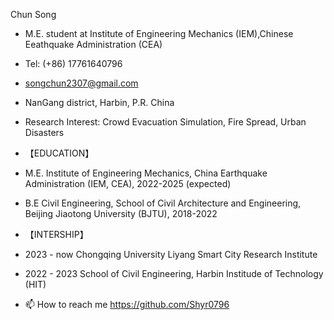 Chun Song
- M.E. student at Institute of Engineering Mechanics (IEM),Chinese Eeathquake Administration (CEA)       

- Tel: (+86) 17761640796
- songchun2307@gmail.com
- NanGang district, Harbin, P.R. China            
- Research Interest: Crowd Evacuation Simulation, Fire Spread, Urban Disasters


- 【EDUCATION】 
-  M.E.    Institute of Engineering Mechanics, China Earthquake Administration (IEM, CEA), 2022-2025 (expected)
-  B.E    Civil Engineering, School of Civil Architecture and Engineering, Beijing Jiaotong University (BJTU), 2018-2022

- 【INTERSHIP】
-  2023 - now  Chongqing University Liyang Smart City Research Institute
-  2022 - 2023  School of Civil Engineering, Harbin Institude of Technology (HIT)
- 📫 How to reach me https://github.com/Shyr0796
<!---
Shyr0796/Shyr0796 is a ✨ special ✨ repository because its `README.md` (this file) appears on your GitHub profile.
You can click the Preview link to take a look at your changes.
--->
